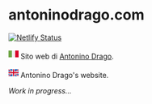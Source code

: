 # antoninodrago.com
[![Netlify Status](https://api.netlify.com/api/v1/badges/8a9a47a2-bd80-49f6-b76d-fafc440bcfb8/deploy-status)](https://app.netlify.com/sites/antoninodrago/deploys)

<img src="img/it.png" width="20"> Sito web di [Antonino Drago](https://it.wikipedia.org/wiki/Antonino_Drago_(pacifista)).

<img src="img/uk.png" width="20"> Antonino Drago's website.

*Work in progress...*
